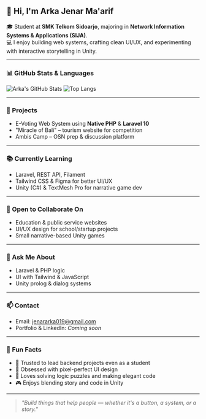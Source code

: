 ## 👋 Hi, I'm Arka Jenar Ma'arif

🎓 Student at **SMK Telkom Sidoarjo**, majoring in **Network Information Systems & Applications (SIJA)**.  
💻 I enjoy building web systems, crafting clean UI/UX, and experimenting with interactive storytelling in Unity.

---

### 📊 GitHub Stats & Languages

![Arka's GitHub Stats](https://github-readme-stats.vercel.app/api?username=arkajenar07&show_icons=true&theme=tokyonight)
![Top Langs](https://github-readme-stats.vercel.app/api/top-langs/?username=arkajenar07&layout=compact&theme=tokyonight)

---

### 🚀 Projects
- E-Voting Web System using **Native PHP** & **Laravel 10**
- "Miracle of Bali" – tourism website for competition
- Ambis Camp – OSN prep & discussion platform

---

### 📚 Currently Learning
- Laravel, REST API, Filament
- Tailwind CSS & Figma for better UI/UX
- Unity (C#) & TextMesh Pro for narrative game dev

---

### 🤝 Open to Collaborate On
- Education & public service websites  
- UI/UX design for school/startup projects  
- Small narrative-based Unity games

---

### 💬 Ask Me About
- Laravel & PHP logic  
- UI with Tailwind & JavaScript  
- Unity prolog & dialog systems

---

### 📫 Contact
- Email: jenararka019@gmail.com  
- Portfolio & LinkedIn: *Coming soon*

---

### 🎯 Fun Facts
- 🥇 Trusted to lead backend projects even as a student
- 🎨 Obsessed with pixel-perfect UI design
- 🧠 Loves solving logic puzzles and making elegant code
- 🎮 Enjoys blending story and code in Unity

---

> _"Build things that help people — whether it's a button, a system, or a story."_
